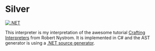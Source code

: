 # Silver 
[![.NET](https://github.com/visviva/Silver/actions/workflows/dotnet.yml/badge.svg)](https://github.com/visviva/Silver/actions/workflows/dotnet.yml)

This interpreter is my interpretation of the awesome tutorial [Crafting Interpreters](https://craftinginterpreters.com/) from Robert Nystrom. It is implemented in C# and the AST generator is using a [.NET source generator](https://learn.microsoft.com/en-us/dotnet/csharp/roslyn-sdk/source-generators-overview).
